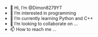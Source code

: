 - 👋 Hi, I’m @Dimon8279YT
- 👀 I’m interested in programming
- 🌱 I’m currently learning Python and C++
- 💞️ I’m looking to collaborate on ...
- 📫 How to reach me ...

<!---
Dimon8279YT/Dimon8279YT is a ✨ special ✨ repository because its `README.md` (this file) appears on your GitHub profile.
You can click the Preview link to take a look at your changes.
--->
